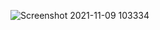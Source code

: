 ![Screenshot 2021-11-09 103334](https://user-images.githubusercontent.com/89110625/140851174-beb33406-26fa-4178-98d9-34a4953f94cf.png)
